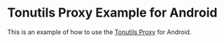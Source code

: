 # Tonutils Proxy Example for Android

This is an example of how to use the [Tonutils Proxy](https://github.com/xssnick/Tonutils-Proxy)
for Android.
